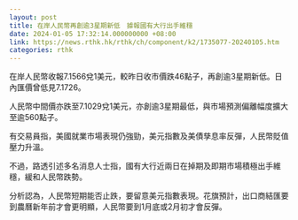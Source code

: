 ```yaml
---
layout: post
title: 在岸人民幣再創逾3星期新低　據報國有大行出手維穩
date: 2024-01-05 17:32:14.000000000 +08:00
link: https://news.rthk.hk/rthk/ch/component/k2/1735077-20240105.htm
categories: rthk
---
```


在岸人民幣收報7.1566兌1美元，較昨日收市價跌46點子，再創逾3星期新低。日內匯價曾低見7.1726。

人民幣中間價亦跌至7.1029兌1美元，亦創逾3星期最低，與市場預測偏離幅度擴大至逾560點子。

有交易員指，美國就業市場表現仍強勁，美元指數及美債孳息率反彈，人民幣貶值壓力升溫。

不過，路透引述多名消息人士指，國有大行近兩日在掉期及即期市場積極出手維穩，緩和人民幣跌勢。

分析認為，人民幣短期能否止跌，要留意美元指數表現。花旗預計，出口商結匯要到農曆新年前才會更明顯，人民幣要到1月底或2月初才會反彈。

